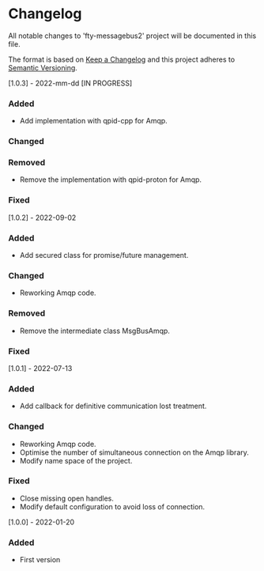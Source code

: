 # Changelog
All notable changes to 'fty-messagebus2' project will be documented in this file.

The format is based on [Keep a Changelog](http://keepachangelog.com/)
and this project adheres to [Semantic Versioning](http://semver.org/).

[1.0.3] - 2022-mm-dd [IN PROGRESS]
### Added
- Add implementation with qpid-cpp for Amqp.
### Changed
### Removed
- Remove the implementation with qpid-proton for Amqp.
### Fixed

[1.0.2] - 2022-09-02
### Added
- Add secured class for promise/future management.
### Changed
- Reworking Amqp code.
### Removed
- Remove the intermediate class MsgBusAmqp.
### Fixed

[1.0.1] - 2022-07-13
### Added
- Add callback for definitive communication lost treatment.
### Changed
- Reworking Amqp code.
- Optimise the number of simultaneous connection on the Amqp library.
- Modify name space of the project.
### Fixed
- Close missing open handles.
- Modify default configuration to avoid loss of connection.

[1.0.0] - 2022-01-20
### Added
- First version
